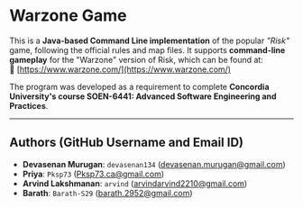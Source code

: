 # Warzone Game

This is a **Java-based Command Line implementation** of the popular _"Risk"_ game, following the official rules and map files. It supports **command-line gameplay** for the "Warzone" version of Risk, which can be found at:  
🔗 [https://www.warzone.com/](https://www.warzone.com/)  

The program was developed as a requirement to complete **Concordia University's course SOEN-6441: Advanced Software Engineering and Practices**.

---

## Authors (GitHub Username and Email ID)

- **Devasenan Murugan**: `devasenan134` ([devasenan.murugan@gmail.com](mailto:devasenan.murugan@gmail.com))  
- **Priya**: `Pksp73` ([Pksp73.ca@gmail.com](mailto:Pksp73.ca@gmail.com))  
- **Arvind Lakshmanan**: `arvind` ([arvindarvind2210@gmail.com](mailto:arvindarvind2210@gmail.com))  
- **Barath**: `Barath-S29` ([barath.2952@gmail.com](mailto:barath.2952@gmail.com)) 
